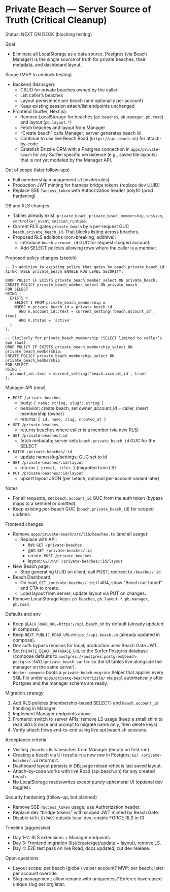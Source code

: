 # Private Beach — Server Source of Truth (Critical Cleanup)

Status: NEXT ON DECK (blocking testing)

Goal
- Eliminate all LocalStorage as a data source. Postgres (via Beach Manager) is the single source of truth for private beaches, their metadata, and dashboard layout.

Scope (MVP to unblock testing)
- Backend (Manager):
  - CRUD for private beaches owned by the caller
  - List caller’s beaches
  - Layout persistence per beach (and optionally per account)
  - Keep existing session attach/list endpoints unchanged
- Frontend (Surfer, Next.js):
  - Remove LocalStorage for beaches (`pb.beaches`, `pb.manager`, `pb.road`) and layout (`pb.layout.*`)
  - Fetch beaches and layout from Manager
  - “Create beach” calls Manager; server generates beach id
  - Continue to use live Beach Road (`https://api.beach.sh`) for attach-by-code
  - Establish Drizzle ORM with a Postgres connection in `apps/private-beach` for any Surfer-specific persistence (e.g., saved tile layouts) that is not yet modeled by the Manager API.

Out of scope (later follow-ups)
- Full membership management UI (invite/roles)
- Production JWT minting for harness bridge tokens (replace dev UUID)
- Replace SSE `?access_token` with Authorization header polyfill (prod hardening)

DB and RLS changes
- Tables already exist: `private_beach`, `private_beach_membership`, `session`, `controller_event`, `session_runtime`.
- Current RLS gates `private_beach` by a per-request GUC `beach.private_beach_id`. That blocks listing across beaches.
- Proposed RLS additions (non-breaking, additive):
  - Introduce `beach.account_id` GUC for request-scoped account.
  - Add SELECT policies allowing rows where the caller is a member.

Proposed policy changes (sketch)
```
-- In addition to existing policy that gates by beach.private_beach_id
ALTER TABLE private_beach ENABLE ROW LEVEL SECURITY;

DROP POLICY IF EXISTS private_beach_member_select ON private_beach;
CREATE POLICY private_beach_member_select ON private_beach
FOR SELECT
USING (
  EXISTS (
    SELECT 1 FROM private_beach_membership m
    WHERE m.private_beach_id = private_beach.id
      AND m.account_id::text = current_setting('beach.account_id', true)
      AND m.status = 'active'
  )
);

-- Similarly for private_beach_membership (SELECT limited to caller’s own rows)
DROP POLICY IF EXISTS private_beach_membership_select ON private_beach_membership;
CREATE POLICY private_beach_membership_select ON private_beach_membership
FOR SELECT
USING (
  account_id::text = current_setting('beach.account_id', true)
);
```

Manager API (new)
- `POST /private-beaches`
  - body: `{ name: string, slug?: string }`
  - behavior: create beach, set owner_account_id = caller, insert membership (owner)
  - returns: `{ id, name, slug, created_at }`
- `GET /private-beaches`
  - returns beaches where caller is a member (via new RLS)
- `GET /private-beaches/:id`
  - fetch metadata; server sets `beach.private_beach_id` GUC for the SELECT
- `PATCH /private-beaches/:id`
  - update name/slug/settings; GUC set to id
- `GET /private-beaches/:id/layout`
  - returns `{ preset, tiles }` (migrated from LS)
- `PUT /private-beaches/:id/layout`
  - upsert layout JSON (per beach; optional per-account variant later)

Notes
- For all requests, set `beach.account_id` GUC from the auth token (bypass maps to a sentinel or omitted).
- Keep existing per-beach GUC (`beach.private_beach_id`) for scoped updates.

Frontend changes
- Remove `apps/private-beach/src/lib/beaches.ts` (and all usage):
  - Replace with API:
    - list: `GET /private-beaches`
    - get: `GET /private-beaches/:id`
    - create: `POST /private-beaches`
    - layout: `GET/PUT /private-beaches/:id/layout`
- New Beach page:
  - Stop generating UUID on client; call POST; redirect to `/beaches/:id`.
- Beach Dashboard:
  - On load, `GET /private-beaches/:id`; if 404, show “Beach not found” and CTA to create.
  - Load layout from server; update layout via PUT on changes.
- Remove LocalStorage keys: `pb.beaches`, `pb.layout.*`, `pb.manager`, `pb.road`.

Defaults and env
- Keep `BEACH_ROAD_URL=https://api.beach.sh` by default (already updated in compose).
- Keep `NEXT_PUBLIC_ROAD_URL=https://api.beach.sh` (already updated in compose).
- Dev auth bypass remains for local; production uses Beach Gate JWT.
- Set `PRIVATE_BEACH_DATABASE_URL` to the Surfer Postgres database (compose defaults to `postgres://postgres:postgres@beach-postgres:5432/private_beach_surfer` so the UI tables live alongside the manager on the same server).
- `docker-compose` boots a `private-beach-migrate` helper that applies every SQL file under `apps/private-beach/drizzle/` via `psql` automatically after Postgres and the manager schema are ready.

Migration strategy
1) Add RLS policies (membership-based SELECT) and `beach.account_id` handling in Manager.
2) Implement Manager endpoints above.
3) Frontend: switch to server APIs; remove LS usage (keep a small shim to read old LS once and prompt to migrate name only, then delete keys).
4) Verify attach flows end-to-end using live api.beach.sh sessions.

Acceptance criteria
- Visiting `/beaches` lists beaches from Manager (empty on first run).
- Creating a beach via UI results in a new row in Postgres; `GET /private-beaches/:id` returns it.
- Dashboard layout persists in DB; page reload reflects last saved layout.
- Attach-by-code works with live Road (api.beach.sh) for any created beach.
- No LocalStorage reads/writes except purely ephemeral UI (optional dev toggles).

Security hardening (follow-up, but planned)
- Remove SSE `?access_token` usage; use Authorization header.
- Replace dev “bridge tokens” with scoped JWT minted by Beach Gate.
- Disable `AUTH_BYPASS` outside local dev; enable FORCE RLS in CI.

Timeline (aggressive)
- Day 1–2: RLS extensions + Manager endpoints.
- Day 3: Frontend migration (list/create/get/update + layout), remove LS.
- Day 4: E2E test pass on live Road, docs updated, cut dev release.

Open questions
- Layout scope: per beach (global) vs per account? MVP: per beach; later: per account override.
- Slug management: allow rename with uniqueness? Enforce lowercased unique slug per org later.
